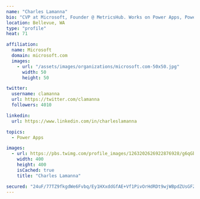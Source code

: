 ```yaml
---
name: "Charles Lamanna"
bio: "CVP at Microsoft, Founder @ MetricsHub. Works on Power Apps, Power Automate, Power Virtual Agent, Common Data Service and Dynamics 365."
location: Bellevue, WA
type: "profile"
heat: 71

affiliation:
  name: Microsoft
  domain: microsoft.com
  images:
    - url: "/assets/images/organizations/microsoft.com-50x50.jpg"
      width: 50
      height: 50

twitter:
  username: clamanna
  url: https://twitter.com/clamanna
  followers: 4010

linkedin:
  url: https://www.linkedin.com/in/charleslamanna

topics:
  - Power Apps

images:
  - url: https://pbs.twimg.com/profile_images/1263202626922876928/g6qGbHZ-_400x400.jpg
    width: 400
    height: 400
    isCached: true
    title: "Charles Lamanna"

secured: "24uF/77TZ9fkgdWe6Fvbq/Ey1HXxddGfAE+Vf1PivOrHdRDt9wjWBpdZUsGFZBfV5y8+Bc7WvQ7eepyr22GlfYpmvQGXqeJ7q2PSMtrAQUz9ZNtVctx3nJslvheN82amusM0BASPGVendDvVxJMMcbljjTkJUuFBoSTRyZKD6fhnrS8NiNjDIfKJCUyGJYf9ShkUCGkorLLbNv9VvXBQBcsdUHSYCay2nMw2ATAGOgSbUvsOMDBe0E8cC6qR33+R8ihu5gafOlXGzpp1ji6o7J8tf89RAR6XM5oT+cV0MFhC3yNVivBtCLPJJTokdYxwh0rEx6JZSxc32dae2cfNd5IVBBYar7sNfntNUwEeZuBg78MkeP7GtiDFR2PThYBITVsMJdHN9fWJDHic3T3peSMcD6cNi69x4kRE8zqT/Yg=;FHMiZ70+3xwB0KftuoY+fA=="
---
```


